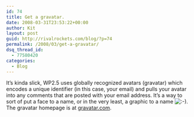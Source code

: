 ```yaml
---
id: 74
title: Get a gravatar.
date: 2008-03-31T23:53:22+00:00
author: Kit
layout: post
guid: http://rivalrockets.com/blog/?p=74
permalink: /2008/03/get-a-gravatar/
dsq_thread_id:
  - 77580420
categories:
  - Blog
---
```

It&#8217;s kinda slick, WP2.5 uses globally recognized avatars (gravatar) which encodes a unique identifier (in this case, your email) and pulls your avatar into any comments that are posted with your email address. It&#8217;s a way to sort of put a face to a name, or in the very least, a graphic to a name   <img src='http://localhost/blog/wp-includes/images/smilies/icon_smile.gif' alt=':-)' class='wp-smiley' />. The gravatar homepage is at <a href="http://www.gravatar.com" target="_blank">gravatar.com</a>.